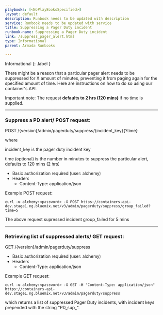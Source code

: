 ```yaml
---
playbooks: [<NoPlayBooksSpecified>]
layout: default
description: Runbook needs to be updated with description
service: Runbook needs to be updated with service
title: Suppressing a Pager Duty incident
runbook-name: Suppressing a Pager Duty incident
link: /suppress_pager_alert.html
type: Informational
parent: Armada Runbooks

---
```


Informational
{: .label }

There might be a reason that a particular pager alert needs to be suppressed for X amount of minutes, preventing it from paging again for the specified amount of time.
Here are instructions on how to do so using our container's API.

Important note: The request **defaults to 2 hrs (120 mins)** if no time is supplied.

---

### Suppress a PD alert/ POST request:

POST /{version}/admin/pagerduty/suppress/{incident_key}{?time}

where

incident_key is the pager duty incident key

time (optional) is the number in minutes to suppress the particular alert, defaults to 120 mins (2 hrs)

* Basic authorization required (user: alchemy)
* Headers
    * Content-Type: application/json


Example POST request:

    curl -u alchemy:<password> -X POST https://containers-api-dev.stage1.ng.bluemix.net/v3/admin/pagerduty/suppress/group_failed?time=5

The above request supressed incident group_failed for 5 mins

---

### Retrieving list of suppressed alerts/ GET request:

GET /{version}/admin/pagerduty/suppress

* Basic authorization required (user: alchemy)
* Headers
    * Content-Type: application/json


Example GET request:

    curl -u alchemy:<password> -X GET -H "Content-Type: application/json" https://containers-api-dev.stage1.ng.bluemix.net/v3/admin/pagerduty/suppress

which returns a list of suppressed Pager Duty incidents, with incident keys prepended with the string "PD_sup_".
